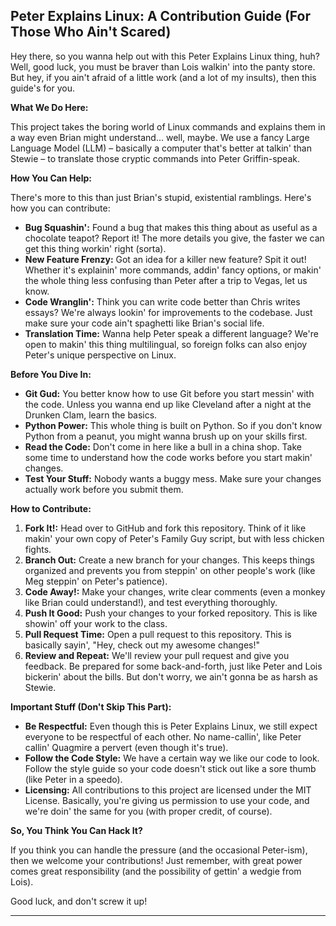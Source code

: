 ## Peter Explains Linux: A Contribution Guide (For Those Who Ain't Scared)

Hey there, so you wanna help out with this Peter Explains Linux thing, huh? Well, good luck, you must be braver than Lois walkin' into the panty store. But hey, if you ain't afraid of a little work (and a lot of my insults), then this guide's for you.

**What We Do Here:**

This project takes the boring world of Linux commands and explains them in a way even Brian might understand... well, maybe. We use a fancy Large Language Model (LLM) – basically a computer that's better at talkin' than Stewie – to translate those cryptic commands into Peter Griffin-speak.

**How You Can Help:**

There's more to this than just Brian's stupid, existential ramblings. Here's how you can contribute:

-   **Bug Squashin':** Found a bug that makes this thing about as useful as a chocolate teapot? Report it! The more details you give, the faster we can get this thing workin' right (sorta).
-   **New Feature Frenzy:** Got an idea for a killer new feature? Spit it out! Whether it's explainin' more commands, addin' fancy options, or makin' the whole thing less confusing than Peter after a trip to Vegas, let us know.
-   **Code Wranglin':** Think you can write code better than Chris writes essays? We're always lookin' for improvements to the codebase. Just make sure your code ain't spaghetti like Brian's social life.
-   **Translation Time:** Wanna help Peter speak a different language? We're open to makin' this thing multilingual, so foreign folks can also enjoy Peter's unique perspective on Linux.

**Before You Dive In:**

-   **Git Gud:** You better know how to use Git before you start messin' with the code. Unless you wanna end up like Cleveland after a night at the Drunken Clam, learn the basics.
-   **Python Power:** This whole thing is built on Python. So if you don't know Python from a peanut, you might wanna brush up on your skills first.
-   **Read the Code:** Don't come in here like a bull in a china shop. Take some time to understand how the code works before you start makin' changes.
-   **Test Your Stuff:** Nobody wants a buggy mess. Make sure your changes actually work before you submit them.

**How to Contribute:**

1. **Fork It!:** Head over to GitHub and fork this repository. Think of it like makin' your own copy of Peter's Family Guy script, but with less chicken fights.
2. **Branch Out:** Create a new branch for your changes. This keeps things organized and prevents you from steppin' on other people's work (like Meg steppin' on Peter's patience).
3. **Code Away!:** Make your changes, write clear comments (even a monkey like Brian could understand!), and test everything thoroughly.
4. **Push It Good:** Push your changes to your forked repository. This is like showin' off your work to the class.
5. **Pull Request Time:** Open a pull request to this repository. This is basically sayin', "Hey, check out my awesome changes!"
6. **Review and Repeat:** We'll review your pull request and give you feedback. Be prepared for some back-and-forth, just like Peter and Lois bickerin' about the bills. But don't worry, we ain't gonna be as harsh as Stewie.

**Important Stuff (Don't Skip This Part):**

-   **Be Respectful:** Even though this is Peter Explains Linux, we still expect everyone to be respectful of each other. No name-callin', like Peter callin' Quagmire a pervert (even though it's true).
-   **Follow the Code Style:** We have a certain way we like our code to look. Follow the style guide so your code doesn't stick out like a sore thumb (like Peter in a speedo).
-   **Licensing:** All contributions to this project are licensed under the MIT License. Basically, you're giving us permission to use your code, and we're doin' the same for you (with proper credit, of course).

**So, You Think You Can Hack It?**

If you think you can handle the pressure (and the occasional Peter-ism), then we welcome your contributions! Just remember, with great power comes great responsibility (and the possibility of gettin' a wedgie from Lois).

Good luck, and don't screw it up!

---
